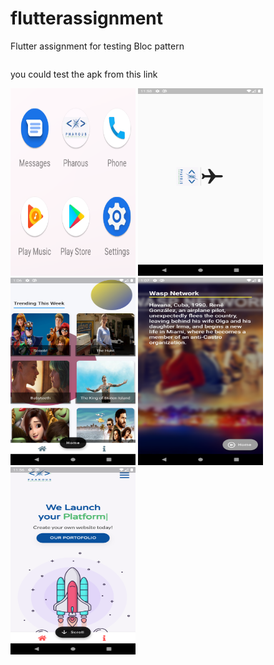 # flutterassignment

Flutter assignment for testing Bloc pattern
  <pre>
</pre>
you could test the apk from this link

<p float="left">
<!--   <pre>
AppIcon with Pharous logo
</pre> -->
  <img src="img/appiocn.png" width="200"  height="300"/>
<!--   <pre>
Splash screen
</pre> -->
  <img src="img/splash.png" width="200" height="300" />
<!--   <pre>
Home screen
</pre> -->
  <img src="img/Home.png" width="200" height="300"/>
<!--     <pre>
Details screen
</pre> -->
  <img src="img/Details.png" width="200" height="300" />
<!--     <pre>
Webview screen for displaying Pharous website
</pre> -->
  <img src="img/info.png" width="200"  height="300"/> 
</p>
